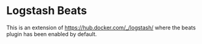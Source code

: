 # Logstash Beats

This is an extension of https://hub.docker.com/_/logstash/ where the beats plugin has been enabled by default.
